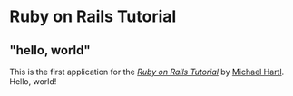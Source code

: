 # Ruby on Rails Tutorial
## "hello, world"
This is the first application for the
[*Ruby on Rails Tutorial*](https://railstutorial.jp/)
by [Michael Hartl](https://www.michaelhartl.com/). Hello, world!